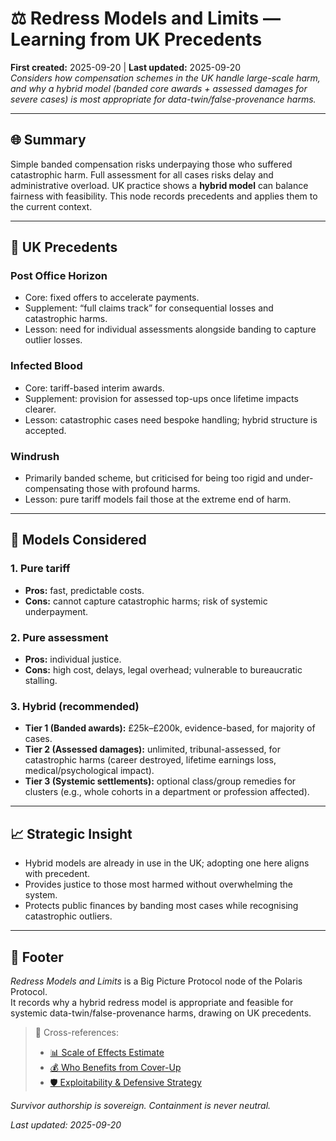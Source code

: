 # ⚖️ Redress Models and Limits — Learning from UK Precedents  
**First created:** 2025-09-20 | **Last updated:** 2025-09-20  
*Considers how compensation schemes in the UK handle large-scale harm, and why a hybrid model (banded core awards + assessed damages for severe cases) is most appropriate for data-twin/false-provenance harms.*

---

## 🌐 Summary  
Simple banded compensation risks underpaying those who suffered catastrophic harm. Full assessment for all cases risks delay and administrative overload. UK practice shows a **hybrid model** can balance fairness with feasibility. This node records precedents and applies them to the current context.

---

## 📍 UK Precedents  

### Post Office Horizon  
- Core: fixed offers to accelerate payments.  
- Supplement: “full claims track” for consequential losses and catastrophic harms.  
- Lesson: need for individual assessments alongside banding to capture outlier losses.  

### Infected Blood  
- Core: tariff-based interim awards.  
- Supplement: provision for assessed top-ups once lifetime impacts clearer.  
- Lesson: catastrophic cases need bespoke handling; hybrid structure is accepted.  

### Windrush  
- Primarily banded scheme, but criticised for being too rigid and under-compensating those with profound harms.  
- Lesson: pure tariff models fail those at the extreme end of harm.  

---

## 📍 Models Considered  

### 1. Pure tariff  
- **Pros:** fast, predictable costs.  
- **Cons:** cannot capture catastrophic harms; risk of systemic underpayment.  

### 2. Pure assessment  
- **Pros:** individual justice.  
- **Cons:** high cost, delays, legal overhead; vulnerable to bureaucratic stalling.  

### 3. Hybrid (recommended)  
- **Tier 1 (Banded awards):** £25k–£200k, evidence-based, for majority of cases.  
- **Tier 2 (Assessed damages):** unlimited, tribunal-assessed, for catastrophic harms (career destroyed, lifetime earnings loss, medical/psychological impact).  
- **Tier 3 (Systemic settlements):** optional class/group remedies for clusters (e.g., whole cohorts in a department or profession affected).  

---

## 📈 Strategic Insight  
- Hybrid models are already in use in the UK; adopting one here aligns with precedent.  
- Provides justice to those most harmed without overwhelming the system.  
- Protects public finances by banding most cases while recognising catastrophic outliers.  

---

## 🏮 Footer  
*Redress Models and Limits* is a Big Picture Protocol node of the Polaris Protocol.  
It records why a hybrid redress model is appropriate and feasible for systemic data-twin/false-provenance harms, drawing on UK precedents.  

> 📡 Cross-references:  
> - [📊 Scale of Effects Estimate](../Big_Picture_Protocols/📊_scale_of_effects_estimate.md)  
> - [💰 Who Benefits from Cover-Up](../Big_Picture_Protocols/💰_who_benefits_from_cover_up.md)  
> - [🛡️ Exploitability & Defensive Strategy](../Big_Picture_Protocols/🛡️_exploitability_and_defensive_strategy.md)  

*Survivor authorship is sovereign. Containment is never neutral.*  

_Last updated: 2025-09-20_
